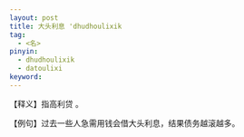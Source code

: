 ```yaml
---
layout: post
title: 大头利息 'dhudhoulixik
tag:
  - <名>
pinyin: 
  - dhudhoulixik
  - datoulixi
keyword: 
---
```



【释义】指高利贷 。                 
                                                        
【例句】过去一些人急需用钱会借大头利息，结果债务越滚越多。                  
                

